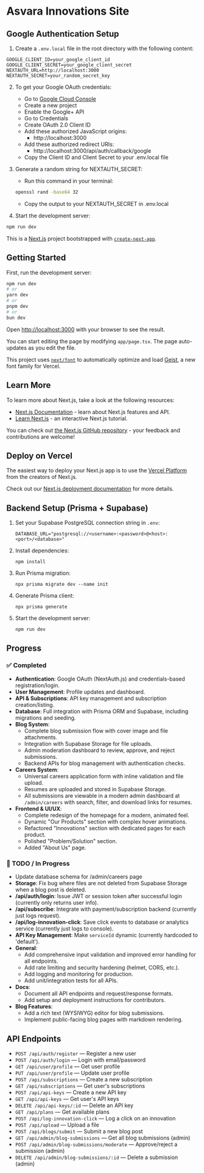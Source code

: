 # Asvara Innovations Site

## Google Authentication Setup

1. Create a `.env.local` file in the root directory with the following content:
```env
GOOGLE_CLIENT_ID=your_google_client_id
GOOGLE_CLIENT_SECRET=your_google_client_secret
NEXTAUTH_URL=http://localhost:3000
NEXTAUTH_SECRET=your_random_secret_key
```

2. To get your Google OAuth credentials:
   - Go to [Google Cloud Console](https://console.cloud.google.com/)
   - Create a new project
   - Enable the Google+ API
   - Go to Credentials
   - Create OAuth 2.0 Client ID
   - Add these authorized JavaScript origins:
     - http://localhost:3000
   - Add these authorized redirect URIs:
     - http://localhost:3000/api/auth/callback/google
   - Copy the Client ID and Client Secret to your .env.local file

3. Generate a random string for NEXTAUTH_SECRET:
   - Run this command in your terminal:
   ```bash
   openssl rand -base64 32
   ```
   - Copy the output to your NEXTAUTH_SECRET in .env.local

4. Start the development server:
```bash
npm run dev
```

This is a [Next.js](https://nextjs.org) project bootstrapped with [`create-next-app`](https://nextjs.org/docs/app/api-reference/cli/create-next-app).

## Getting Started

First, run the development server:

```bash
npm run dev
# or
yarn dev
# or
pnpm dev
# or
bun dev
```

Open [http://localhost:3000](http://localhost:3000) with your browser to see the result.

You can start editing the page by modifying `app/page.tsx`. The page auto-updates as you edit the file.

This project uses [`next/font`](https://nextjs.org/docs/app/building-your-application/optimizing/fonts) to automatically optimize and load [Geist](https://vercel.com/font), a new font family for Vercel.

## Learn More

To learn more about Next.js, take a look at the following resources:

- [Next.js Documentation](https://nextjs.org/docs) - learn about Next.js features and API.
- [Learn Next.js](https://nextjs.org/learn) - an interactive Next.js tutorial.

You can check out [the Next.js GitHub repository](https://github.com/vercel/next.js) - your feedback and contributions are welcome!

## Deploy on Vercel

The easiest way to deploy your Next.js app is to use the [Vercel Platform](https://vercel.com/new?utm_medium=default-template&filter=next.js&utm_source=create-next-app&utm_campaign=create-next-app-readme) from the creators of Next.js.

Check out our [Next.js deployment documentation](https://nextjs.org/docs/app/building-your-application/deploying) for more details.

## Backend Setup (Prisma + Supabase)

1. Set your Supabase PostgreSQL connection string in `.env`:
   ```
   DATABASE_URL="postgresql://<username>:<password>@<host>:<port>/<database>"
   ```
2. Install dependencies:
   ```
   npm install
   ```
3. Run Prisma migration:
   ```
   npx prisma migrate dev --name init
   ```
4. Generate Prisma client:
   ```
   npx prisma generate
   ```
5. Start the development server:
   ```
   npm run dev
   ```

## Progress

### ✅ Completed
- **Authentication**: Google OAuth (NextAuth.js) and credentials-based registration/login.
- **User Management**: Profile updates and dashboard.
- **API & Subscriptions**: API key management and subscription creation/listing.
- **Database**: Full integration with Prisma ORM and Supabase, including migrations and seeding.
- **Blog System**:
  - Complete blog submission flow with cover image and file attachments.
  - Integration with Supabase Storage for file uploads.
  - Admin moderation dashboard to review, approve, and reject submissions.
  - Backend APIs for blog management with authentication checks.
- **Careers System**:
  - Universal careers application form with inline validation and file upload.
  - Resumes are uploaded and stored in Supabase Storage.
  - All submissions are viewable in a modern admin dashboard at `/admin/careers` with search, filter, and download links for resumes.
- **Frontend & UI/UX**:
  - Complete redesign of the homepage for a modern, animated feel.
  - Dynamic "Our Products" section with complex hover animations.
  - Refactored "Innovations" section with dedicated pages for each product.
  - Polished "Problem/Solution" section.
  - Added "About Us" page.

### 🚧 TODO / In Progress
- Update database schema for /admin/careers page
- **Storage**: Fix bug where files are not deleted from Supabase Storage when a blog post is deleted.
- **/api/auth/login**: Issue JWT or session token after successful login (currently only returns user info).
- **/api/subscribe**: Integrate with payment/subscription backend (currently just logs request).
- **/api/log-innovation-click**: Save click events to database or analytics service (currently just logs to console).
- **API Key Management**: Make `serviceId` dynamic (currently hardcoded to 'default').
- **General**:
  - Add comprehensive input validation and improved error handling for all endpoints.
  - Add rate limiting and security hardening (helmet, CORS, etc.).
  - Add logging and monitoring for production.
  - Add unit/integration tests for all APIs.
- **Docs**:
  - Document all API endpoints and request/response formats.
  - Add setup and deployment instructions for contributors.
- **Blog Features**:
  - Add a rich text (WYSIWYG) editor for blog submissions.
  - Implement public-facing blog pages with markdown rendering.

## API Endpoints
- `POST /api/auth/register` — Register a new user
- `POST /api/auth/login` — Login with email/password
- `GET /api/user/profile` — Get user profile
- `PUT /api/user/profile` — Update user profile
- `POST /api/subscriptions` — Create a new subscription
- `GET /api/subscriptions` — Get user's subscriptions
- `POST /api/api-keys` — Create a new API key
- `GET /api/api-keys` — Get user's API keys
- `DELETE /api/api-keys/:id` — Delete an API key
- `GET /api/plans` — Get available plans
- `POST /api/log-innovation-click` — Log a click on an innovation
- `POST /api/upload` — Upload a file
- `POST /api/blogs/submit` — Submit a new blog post
- `GET /api/admin/blog-submissions` — Get all blog submissions (admin)
- `POST /api/admin/blog-submissions/moderate` — Approve/reject a submission (admin)
- `DELETE /api/admin/blog-submissions/:id` — Delete a submission (admin)
